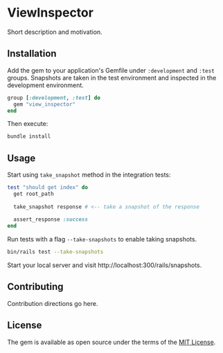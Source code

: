 # ViewInspector
Short description and motivation.

## Installation
Add the gem to your application's Gemfile under `:development` and `:test` groups. Snapshots are taken in the test environment and inspected in the development environment.

```ruby
group [:development, :test] do
  gem "view_inspector"
end
```


Then execute:
```bash
bundle install
```

## Usage

Start using `take_snapshot` method in the integration tests:
```ruby
test "should get index" do
  get root_path
  
  take_snapshot response # <-- take a snapshot of the response
  
  assert_response :success
end
```

Run tests with a flag `--take-snapshots` to enable taking snapshots.

```bash
bin/rails test --take-snapshots
```

Start your local server and visit http://localhost:300/rails/snapshots.

## Contributing
Contribution directions go here.

## License
The gem is available as open source under the terms of the [MIT License](https://opensource.org/licenses/MIT).
